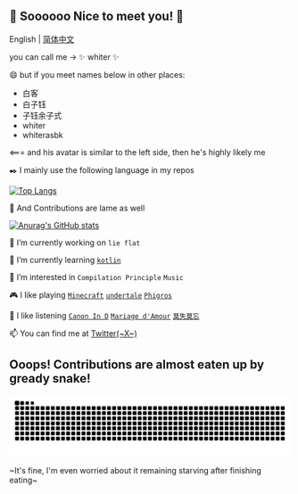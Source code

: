 ## 👋 Soooooo Nice to meet you! 👋

English | [简体中文](https://github.com/whiterasbk/whiterasbk/blob/main/README_zh.md) 

you can call me -> ✨ whiter ✨

😄 but if you meet names below in other places: 
 
 - 白客
 - 白子钰
 - 子钰余子式
 - whiter
 - whiterasbk

<=== and his avatar is similar to the left side, then he's highly likely me

✒️ I mainly use the following language in my repos

[![Top Langs](https://github-readme-stats.vercel.app/api/top-langs/?username=whiterasbk&layout=compact)](https://github.com/anuraghazra/github-readme-stats)

🚩 And Contributions are lame as well

[![Anurag's GitHub stats](https://github-readme-stats.vercel.app/api?username=whiterasbk&show_icons=true)](https://github.com/anuraghazra/github-readme-stats)

🔭 I’m currently working on `lie flat`

🌱 I’m currently learning [`kotlin`](https://kotlinlang.org)

💝 I’m interested in `Compilation Principle` `Music`

🎮 I like playing [`Minecraft`](https://www.minecraft.net/) [`undertale`](https://undertale.com/) [`Phigros`](https://play.google.com/store/apps/details?id=com.PigeonGames.Phigros)

🎼 I like listening [`Canon In D`](https://www.youtube.com/watch?v=Ptk_1Dc2iPY) [`Mariage d'Amour`](https://www.youtube.com/watch?v=FoCG-WNsZio) [`莫失莫忘`](https://www.youtube.com/watch?v=xTRVZbHjmbc)

📫 You can find me at [Twitter(~X~)](https://twitter.com/whiterasbk)


## Ooops! Contributions are almost eaten up by gready snake!

![](https://github.com/whiterasbk/whiterasbk/blob/snake-output/github-contribution-grid-snake.svg)

~It's fine, I'm even worried about it remaining starving after finishing eating~

<!--
**whiterasbk/whiterasbk** is a ✨ _special_ ✨ repository because its `README.md` (this file) appears on your GitHub profile.

Here are some ideas to get you started:

- 🔭 I’m currently working on ...
- 🌱 I’m currently learning ...
- 👯 I’m looking to collaborate on ...
- 🤔 I’m looking for help with ...
- 💬 Ask me about ...
- 📫 How to reach me: ...
- 😄 Pronouns: ...
- ⚡ Fun fact: ...
-->

